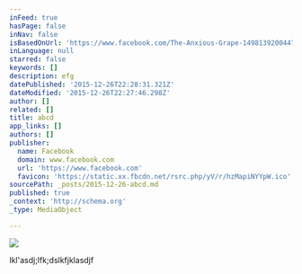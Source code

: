 ```yaml
---
inFeed: true
hasPage: false
inNav: false
isBasedOnUrl: 'https://www.facebook.com/The-Anxious-Grape-1498139200447798/?fref=ts'
inLanguage: null
starred: false
keywords: []
description: efg
datePublished: '2015-12-26T22:28:31.321Z'
dateModified: '2015-12-26T22:27:46.298Z'
author: []
related: []
title: abcd
app_links: []
authors: []
publisher:
  name: Facebook
  domain: www.facebook.com
  url: 'https://www.facebook.com'
  favicon: 'https://static.xx.fbcdn.net/rsrc.php/yV/r/hzMapiNYYpW.ico'
sourcePath: _posts/2015-12-26-abcd.md
published: true
_context: 'http://schema.org'
_type: MediaObject

---
```

> 

![](https://the-grid-user-content.s3-us-west-2.amazonaws.com/d87ca351-b812-42f3-b1aa-6def85e504a0.jpg)

lkl'asdj;lfk;dslkfjklasdjf